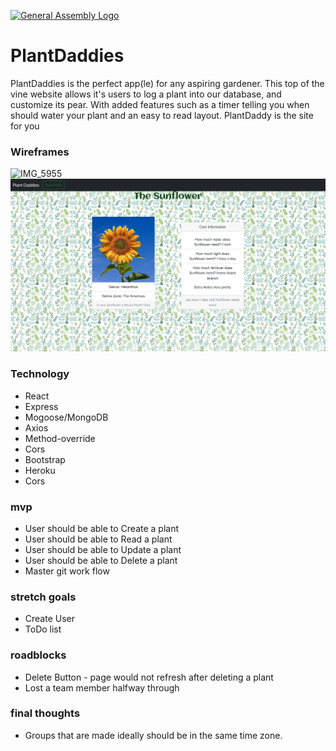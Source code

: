 
[![General Assembly Logo](https://camo.githubusercontent.com/1a91b05b8f4d44b5bbfb83abac2b0996d8e26c92/687474703a2f2f692e696d6775722e636f6d2f6b6538555354712e706e67)](https://generalassemb.ly/education/web-development-immersive)

# PlantDaddies

PlantDaddies is the perfect app(le) for any aspiring gardener. This top of the vine website allows it's users to log a plant into our database, and customize its pear. With added features such as a timer telling you when should water your plant and an easy to read layout. PlantDaddy is the site for you

### Wireframes
![IMG_5955](https://user-images.githubusercontent.com/83625073/128268660-3d18c8ef-37ca-45af-b51e-05f425954d6d.jpg)
![screenshot of main page](./img/indexScreenshot.png)	


### Technology

- React
- Express
- Mogoose/MongoDB
- Axios
- Method-override
- Cors
- Bootstrap
- Heroku
- Cors

### mvp
- User should be able to Create a plant
- User should be able to Read a plant
- User should be able to Update a plant
- User should be able to Delete a plant
- Master git work flow

### stretch goals
- Create User
- ToDo list

### roadblocks
- Delete Button - page would not refresh after deleting a plant
- Lost a team member halfway through

### final thoughts
- Groups that are made ideally should be in the same time zone.
